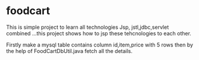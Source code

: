# foodcart

This is simple project to learn all technologies  Jsp, jstl,jdbc,servlet combined ...this project shows how to jsp these tehcnologies to each other.

Firstly make a mysql table contains column id,item,price with 5 rows then by the help of FoodCartDbUtil.java fetch all the details. 
